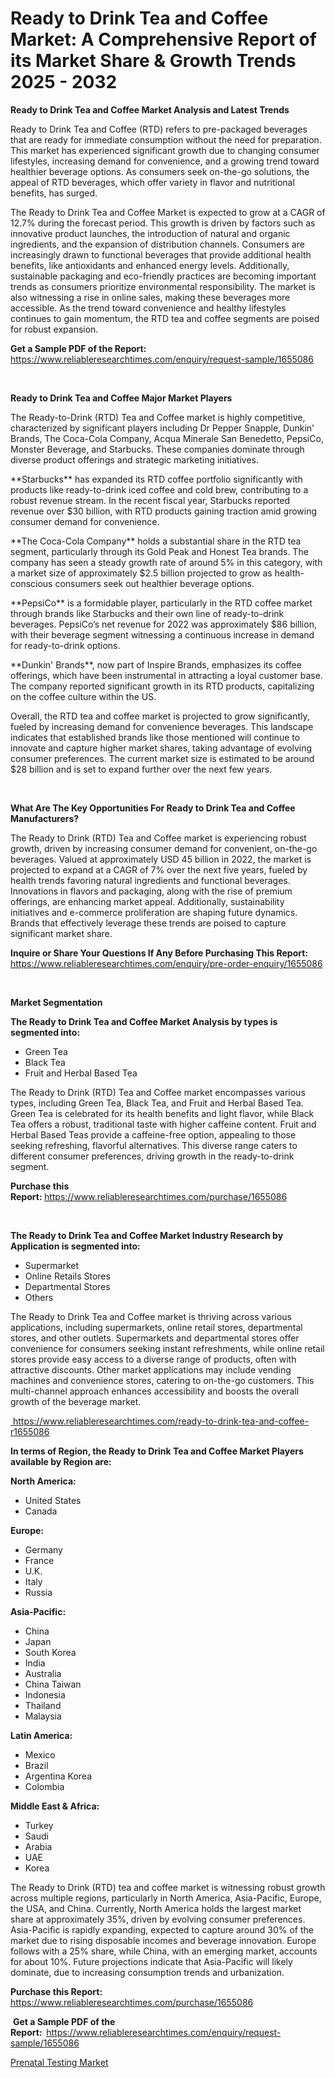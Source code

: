 <p><h1>Ready to Drink Tea and Coffee Market: A Comprehensive Report of its Market Share & Growth Trends 2025 - 2032</h1></p><p><strong>Ready to Drink Tea and Coffee Market Analysis and Latest Trends</strong></p>
<p><p>Ready to Drink Tea and Coffee (RTD) refers to pre-packaged beverages that are ready for immediate consumption without the need for preparation. This market has experienced significant growth due to changing consumer lifestyles, increasing demand for convenience, and a growing trend toward healthier beverage options. As consumers seek on-the-go solutions, the appeal of RTD beverages, which offer variety in flavor and nutritional benefits, has surged.</p><p>The Ready to Drink Tea and Coffee Market is expected to grow at a CAGR of 12.7% during the forecast period. This growth is driven by factors such as innovative product launches, the introduction of natural and organic ingredients, and the expansion of distribution channels. Consumers are increasingly drawn to functional beverages that provide additional health benefits, like antioxidants and enhanced energy levels. Additionally, sustainable packaging and eco-friendly practices are becoming important trends as consumers prioritize environmental responsibility. The market is also witnessing a rise in online sales, making these beverages more accessible. As the trend toward convenience and healthy lifestyles continues to gain momentum, the RTD tea and coffee segments are poised for robust expansion.</p></p>
<p><strong>Get a Sample PDF of the Report:&nbsp;</strong> <a href="https://www.reliableresearchtimes.com/enquiry/request-sample/1655086?utm_campaign=3038&utm_medium=2&utm_source=Github&utm_content=ia&utm_term=06032025&utm_id=ready-to-drink-tea-and-coffee">https://www.reliableresearchtimes.com/enquiry/request-sample/1655086</a></p>
<p>&nbsp;</p>
<p><strong>Ready to Drink Tea and Coffee Major Market Players</strong></p>
<p><p>The Ready-to-Drink (RTD) Tea and Coffee market is highly competitive, characterized by significant players including Dr Pepper Snapple, Dunkin' Brands, The Coca-Cola Company, Acqua Minerale San Benedetto, PepsiCo, Monster Beverage, and Starbucks. These companies dominate through diverse product offerings and strategic marketing initiatives.</p><p>**Starbucks** has expanded its RTD coffee portfolio significantly with products like ready-to-drink iced coffee and cold brew, contributing to a robust revenue stream. In the recent fiscal year, Starbucks reported revenue over $30 billion, with RTD products gaining traction amid growing consumer demand for convenience.</p><p>**The Coca-Cola Company** holds a substantial share in the RTD tea segment, particularly through its Gold Peak and Honest Tea brands. The company has seen a steady growth rate of around 5% in this category, with a market size of approximately $2.5 billion projected to grow as health-conscious consumers seek out healthier beverage options.</p><p>**PepsiCo** is a formidable player, particularly in the RTD coffee market through brands like Starbucks and their own line of ready-to-drink beverages. PepsiCo’s net revenue for 2022 was approximately $86 billion, with their beverage segment witnessing a continuous increase in demand for ready-to-drink options.</p><p>**Dunkin' Brands**, now part of Inspire Brands, emphasizes its coffee offerings, which have been instrumental in attracting a loyal customer base. The company reported significant growth in its RTD products, capitalizing on the coffee culture within the US.</p><p>Overall, the RTD tea and coffee market is projected to grow significantly, fueled by increasing demand for convenience beverages. This landscape indicates that established brands like those mentioned will continue to innovate and capture higher market shares, taking advantage of evolving consumer preferences. The current market size is estimated to be around $28 billion and is set to expand further over the next few years.</p></p>
<p>&nbsp;</p>
<p><strong>What Are The Key Opportunities For Ready to Drink Tea and Coffee Manufacturers?</strong></p>
<p><p>The Ready to Drink (RTD) Tea and Coffee market is experiencing robust growth, driven by increasing consumer demand for convenient, on-the-go beverages. Valued at approximately USD 45 billion in 2022, the market is projected to expand at a CAGR of 7% over the next five years, fueled by health trends favoring natural ingredients and functional beverages. Innovations in flavors and packaging, along with the rise of premium offerings, are enhancing market appeal. Additionally, sustainability initiatives and e-commerce proliferation are shaping future dynamics. Brands that effectively leverage these trends are poised to capture significant market share.</p></p>
<p><strong>Inquire or Share Your Questions If Any Before Purchasing This Report:</strong> <a href="https://www.reliableresearchtimes.com/enquiry/pre-order-enquiry/1655086?utm_campaign=3038&utm_medium=2&utm_source=Github&utm_content=ia&utm_term=06032025&utm_id=ready-to-drink-tea-and-coffee">https://www.reliableresearchtimes.com/enquiry/pre-order-enquiry/1655086</a></p>
<p>&nbsp;</p>
<p><strong>Market Segmentation</strong></p>
<p><strong>The Ready to Drink Tea and Coffee Market Analysis by types is segmented into:</strong></p>
<p><ul><li>Green Tea</li><li>Black Tea</li><li>Fruit and Herbal Based Tea</li></ul></p>
<p><p>The Ready to Drink (RTD) Tea and Coffee market encompasses various types, including Green Tea, Black Tea, and Fruit and Herbal Based Tea. Green Tea is celebrated for its health benefits and light flavor, while Black Tea offers a robust, traditional taste with higher caffeine content. Fruit and Herbal Based Teas provide a caffeine-free option, appealing to those seeking refreshing, flavorful alternatives. This diverse range caters to different consumer preferences, driving growth in the ready-to-drink segment.</p></p>
<p><strong>Purchase this Report:&nbsp;</strong><a href="https://www.reliableresearchtimes.com/purchase/1655086?utm_campaign=3038&utm_medium=2&utm_source=Github&utm_content=ia&utm_term=06032025&utm_id=ready-to-drink-tea-and-coffee">https://www.reliableresearchtimes.com/purchase/1655086</a></p>
<p>&nbsp;</p>
<p><strong>The Ready to Drink Tea and Coffee Market Industry Research by Application is segmented into:</strong></p>
<p><ul><li>Supermarket</li><li>Online Retails Stores</li><li>Departmental Stores</li><li>Others</li></ul></p>
<p><p>The Ready to Drink Tea and Coffee market is thriving across various applications, including supermarkets, online retail stores, departmental stores, and other outlets. Supermarkets and departmental stores offer convenience for consumers seeking instant refreshments, while online retail stores provide easy access to a diverse range of products, often with attractive discounts. Other market applications may include vending machines and convenience stores, catering to on-the-go customers. This multi-channel approach enhances accessibility and boosts the overall growth of the beverage market.</p></p>
<p><a href="https://www.reliableresearchtimes.com/ready-to-drink-tea-and-coffee-r1655086?utm_campaign=3038&utm_medium=2&utm_source=Github&utm_content=ia&utm_term=06032025&utm_id=ready-to-drink-tea-and-coffee">&nbsp;https://www.reliableresearchtimes.com/ready-to-drink-tea-and-coffee-r1655086</a></p>
<p><strong>In terms of Region, the Ready to Drink Tea and Coffee Market Players available by Region are:</strong></p>
<p>
    <p> <strong> North America: </strong>
        <ul>
            <li>United States</li>
            <li>Canada</li>
        </ul>
        </p> 
    <p> <strong> Europe: </strong>
        <ul>
            <li>Germany</li>
            <li>France</li>
            <li>U.K.</li>
            <li>Italy</li>
            <li>Russia</li>
        </ul>
        </p> 
    <p> <strong> Asia-Pacific: </strong>
        <ul>
            <li>China</li>
            <li>Japan</li>
            <li>South Korea</li>
            <li>India</li>
            <li>Australia</li>
            <li>China Taiwan</li>
            <li>Indonesia</li>
            <li>Thailand</li>
            <li>Malaysia</li>
        </ul>
        </p> 
    <p> <strong> Latin America: </strong>
        <ul>
            <li>Mexico</li>
            <li>Brazil</li>
            <li>Argentina Korea</li>
            <li>Colombia</li>
        </ul>
        </p> 
    <p> <strong> Middle East & Africa: </strong>
        <ul>
            <li>Turkey</li>
            <li>Saudi</li>
            <li>Arabia</li>
            <li>UAE</li>
            <li>Korea</li>
        </ul>
    </p>
    </p>
<p><p>The Ready to Drink (RTD) tea and coffee market is witnessing robust growth across multiple regions, particularly in North America, Asia-Pacific, Europe, the USA, and China. Currently, North America holds the largest market share at approximately 35%, driven by evolving consumer preferences. Asia-Pacific is rapidly expanding, expected to capture around 30% of the market due to rising disposable incomes and beverage innovation. Europe follows with a 25% share, while China, with an emerging market, accounts for about 10%. Future projections indicate that Asia-Pacific will likely dominate, due to increasing consumption trends and urbanization.</p></p>
<p><strong>Purchase this Report: </strong><a href="https://www.reliableresearchtimes.com/purchase/1655086?utm_campaign=3038&utm_medium=2&utm_source=Github&utm_content=ia&utm_term=06032025&utm_id=ready-to-drink-tea-and-coffee">https://www.reliableresearchtimes.com/purchase/1655086</a></p>
<p>&nbsp;<strong>Get a Sample PDF of the Report:&nbsp;&nbsp;</strong><a href="https://www.reliableresearchtimes.com/enquiry/request-sample/1655086?utm_campaign=3038&utm_medium=2&utm_source=Github&utm_content=ia&utm_term=06032025&utm_id=ready-to-drink-tea-and-coffee">https://www.reliableresearchtimes.com/enquiry/request-sample/1655086</a></p>
<p><strong></strong></p>
<p><p><a href="https://github.com/daphnyvashdi/Market-Research-Report-List-1/blob/main/prenatal-testing-market.md?utm_campaign=3038&utm_medium=2&utm_source=Github&utm_content=ia&utm_term=06032025&utm_id=ready-to-drink-tea-and-coffee">Prenatal Testing Market</a></p></p>